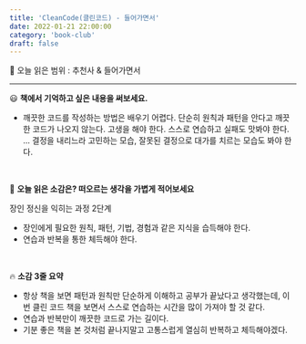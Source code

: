 ```yaml
---
title: 'CleanCode(클린코드) - 들어가면서'
date: 2022-01-21 22:00:00
category: 'book-club'
draft: false
---
```



🔖 오늘 읽은 범위 : 추천사 & 들어가면서

---

😃 **책에서 기억하고 싶은 내용을 써보세요.**


- 깨끗한 코드를 작성하는 방법은 배우기 어렵다. 단순히 원칙과 패턴을 안다고 깨끗한 코드가 나오지 않는다. 고생을 해야 한다. 스스로 연습하고 실패도 맛봐야 한다. ... 결정을 내리느라 고민하는 모습, 잘못된 결정으로 대가를 치르는 모습도 봐야 한다.

<br>

🤔 **오늘 읽은 소감은? 떠오르는 생각을 가볍게 적어보세요**


장인 정신을 익히는 과정 2단계

- 장인에게 필요한 원칙, 패턴, 기법, 경험과 같은 지식을 습득해야 한다.
- 연습과 반복을 통한 체득해야 한다.

<br>

🔥 **소감 3줄 요약**


- 항상 책을 보면 패턴과 원칙만 단순하게 이해하고 공부가 끝났다고 생각했는데, 이번 클린 코드 책을 보면서 스스로 연습하는 시간을 많이 가져야 할 것 같다.
- 연습과 반복만이 깨끗한 코드로 가는 길이다.
- 기분 좋은 책을 본 것처럼 끝나지말고 고통스럽게 열심히 반복하고 체득해야겠다.